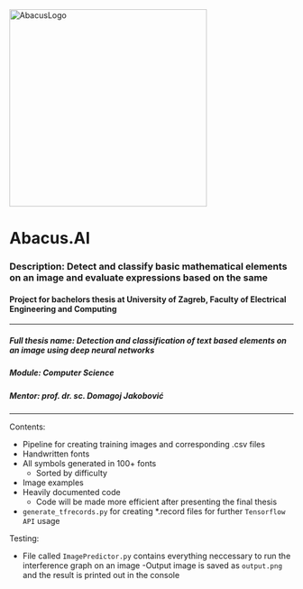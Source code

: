 <img src="https://i.ibb.co/4ZH33bY/logo.png" alt="AbacusLogo" height="350" width="350"/>

# Abacus.AI

### Description: Detect and classify basic mathematical elements on an image and evaluate expressions based on the same

#### Project for bachelors thesis at University of Zagreb, Faculty of Electrical Engineering and Computing

---

##### Full thesis name: Detection and classification of text based elements on an image using deep neural networks
##### Module: Computer Science
##### Mentor: prof. dr. sc. Domagoj Jakobović

---

Contents:
 - Pipeline for creating training images and corresponding .csv files
 - Handwritten fonts
 - All symbols generated in 100+ fonts
    - Sorted by difficulty
 - Image examples
 - Heavily documented code
    - Code will be made more efficient after presenting the final thesis
  - `generate_tfrecords.py` for creating *.record files for further `Tensorflow API` usage
  
  Testing:
   - File called `ImagePredictor.py` contains everything neccessary to run the interference graph on an image
     -Output image is saved as `output.png` and the result is printed out in the console
